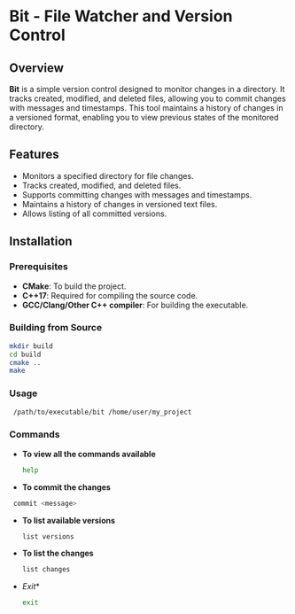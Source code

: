 # Bit - File Watcher and Version Control

## Overview

**Bit** is a simple version control designed to monitor changes in a directory. It tracks created, modified, and deleted files, allowing you to commit changes with messages and timestamps. This tool maintains a history of changes in a versioned format, enabling you to view previous states of the monitored directory.

## Features

- Monitors a specified directory for file changes.
- Tracks created, modified, and deleted files.
- Supports committing changes with messages and timestamps.
- Maintains a history of changes in versioned text files.
- Allows listing of all committed versions.

## Installation

### Prerequisites

- **CMake**: To build the project.
- **C++17**: Required for compiling the source code.
- **GCC/Clang/Other C++ compiler**: For building the executable.

### Building from Source

   ```bash
  mkdir build
  cd build
  cmake ..
  make
````
### Usage

   ```bash
    /path/to/executable/bit /home/user/my_project
```
### Commands

- **To view all the commands available**


  ```bash
  help
   ```
- **To commit the changes**

 ```bash
  commit <message>
  ```
- **To list available versions**

  ```bash
  list versions
  ```
- **To list the changes**


  ```bash
  list changes
  ```
- *Exit**

  ```bash
  exit
  ```
